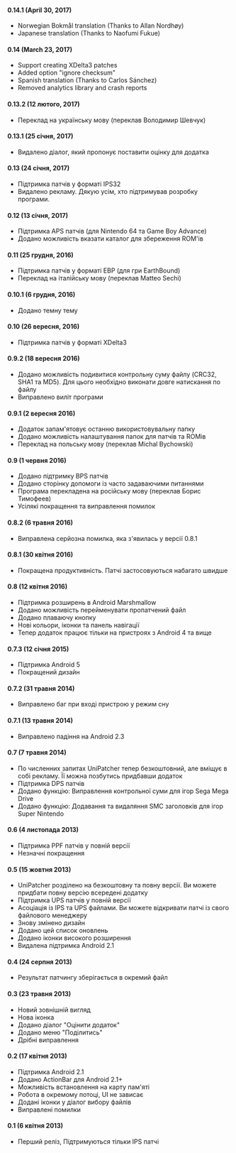 #### 0.14.1 (April 30, 2017)
- Norwegian Bokmål translation (Thanks to Allan Nordhøy)
- Japanese translation (Thanks to Naofumi Fukue)

#### 0.14 (March 23, 2017)

- Support creating XDelta3 patches
- Added option "ignore checksum"
- Spanish translation (Thanks to Carlos Sánchez)
- Removed analytics library and crash reports

#### 0.13.2 (12 лютого, 2017)

- Переклад на українську мову (переклав Володимир Шевчук)

#### 0.13.1 (25 січня, 2017)

- Видалено діалог, який пропонує поставити оцінку для додатка

#### 0.13 (24 січня, 2017)

- Підтримка патчів у форматі IPS32
- Видалено рекламу. Дякую усім, хто підтримував розробку програми.

#### 0.12 (13 січня, 2017)

- Підтримка APS патчів (для Nintendo 64 та Game Boy Advance)
- Додано можливість вказати каталог для збереження ROM'ів

#### 0.11 (25 грудня, 2016)

- Підтримка патчів у форматі EBP (для гри EarthBound)
- Переклад на італійську мову (переклав Matteo Sechi)

#### 0.10.1 (6 грудня, 2016)

- Додано темну тему

#### 0.10 (26 вересня, 2016)

- Підтримка патчів у форматі XDelta3

#### 0.9.2 (18 вересня 2016)

- Додано можливість подивитися контрольну суму файлу (CRC32, SHA1 та MD5). Для цього необхідно виконати довге натискання по файлу
- Виправлено виліт програми

#### 0.9.1 (2 вересня 2016)

- Додаток запам'ятовує останню використовувальну папку
- Додано можливість налаштування папок для патчів та ROMів
- Переклад на польську мову (переклав Michal Bychowski)

#### 0.9 (1 червня 2016)

- Додано підтримку BPS патчів
- Додано сторінку допомоги із часто задаваючими питаннями
- Програма перекладена на російську мову (переклав Борис Тимофеев)
- Усілякі покращення та виправлення помилок

#### 0.8.2 (6 травня 2016)

- Виправлена серйозна помилка, яка з'явилась у версії 0.8.1

#### 0.8.1 (30 квітня 2016)

- Покращена продуктивність. Патчі застосовуються набагато швидше

#### 0.8 (12 квітня 2016)

- Підтримка розширень в Android Marshmallow
- Додано можливість перейменувати пропатчений файл
- Додано плаваючу кнопку
- Нові кольори, іконки та панель навігації
- Тепер додаток працює тільки на пристроях з Android 4 та вище

#### 0.7.3 (12 січня 2015)

- Підтримка Android 5
- Покращений дизайн

#### 0.7.2 (31 травня 2014)

- Виправлено баг при вході пристрою у режим сну

#### 0.7.1 (13 травня 2014)

- Виправлено падіння на Android 2.3

#### 0.7 (7 травня 2014)

- По численних запитах UniPatcher тепер безкоштовний, але вміщує в собі рекламу. Її можна позбутись придбавши додаток
- Підтримка DPS патчів
- Додано функцію: Виправлення контрольної суми для ігор Sega Mega Drive
- Додано функцію: Додавання та видаляння SMC заголовків для ігор Super Nintendo

#### 0.6 (4 листопада 2013)

- Підтримка PPF патчів у повній версії
- Незначні покращення

#### 0.5 (15 жовтня 2013)

- UniPatcher розділено на безкоштовну та повну версії. Ви можете придбати повну версію всередені додатку
- Підтримка UPS патчів у повній версії
- Асоціація із IPS та UPS файлами. Ви можете відкривати патчі із свого файлового менеджеру
- Знову змінено дизайн
- Додано цей список оновлень
- Додано іконки високого розширення
- Видалена підтримка Android 2.1

#### 0.4 (24 серпня 2013)

- Результат патчингу зберігається в окремий файл

#### 0.3 (23 травня 2013)

- Новий зовнішній вигляд
- Нова іконка
- Додано діалог "Оцінити додаток"
- Додано меню "Поділитись"
- Дрібні виправлення

#### 0.2 (17 квітня 2013)

- Підтримка Android 2.1
- Додано ActionBar для Android 2.1+
- Можливість встановлення на карту пам'яті
- Робота в окремому потоці, UI не зависає
- Додані іконки у діалог вибору файлів
- Виправлені помилки

#### 0.1 (6 квітня 2013)

- Перший реліз, Підтримуються тільки IPS патчі